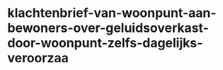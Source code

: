 # klachtenbrief-van-woonpunt-aan-bewoners-over-geluidsoverkast-door-woonpunt-zelfs-dagelijks-veroorzaa